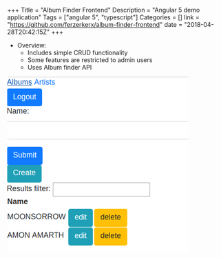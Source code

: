 +++
Title = "Album Finder Frontend"
Description = "Angular 5 demo application"
Tags = ["angular 5", "typescript"]
Categories = []
link = "https://github.com/ferzerkerx/album-finder-frontend"
date = "2018-04-28T20:42:15Z"
+++

+ Overview:
  - Includes simple CRUD functionality
  - Some features are restricted to admin users
  - Uses Album finder API
    
<img src="https://raw.githubusercontent.com/ferzerkerx/album-finder-frontend/master/screenshots/album-finder.png" class="project-img img-fluid"/>
